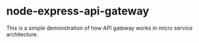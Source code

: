 # node-express-api-gateway
This is a simple demonstration of how API gateway works in micro service architecture.
